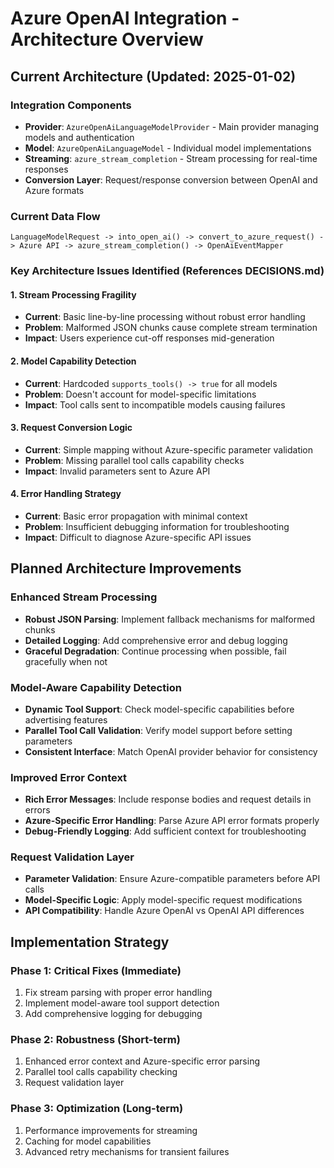 # Azure OpenAI Integration - Architecture Overview

## Current Architecture (Updated: 2025-01-02)

### Integration Components
- **Provider**: `AzureOpenAiLanguageModelProvider` - Main provider managing models and authentication
- **Model**: `AzureOpenAiLanguageModel` - Individual model implementations
- **Streaming**: `azure_stream_completion` - Stream processing for real-time responses
- **Conversion Layer**: Request/response conversion between OpenAI and Azure formats

### Current Data Flow
```
LanguageModelRequest -> into_open_ai() -> convert_to_azure_request() -> Azure API -> azure_stream_completion() -> OpenAiEventMapper
```

### Key Architecture Issues Identified (References DECISIONS.md)

#### 1. Stream Processing Fragility
- **Current**: Basic line-by-line processing without robust error handling
- **Problem**: Malformed JSON chunks cause complete stream termination
- **Impact**: Users experience cut-off responses mid-generation

#### 2. Model Capability Detection
- **Current**: Hardcoded `supports_tools() -> true` for all models
- **Problem**: Doesn't account for model-specific limitations
- **Impact**: Tool calls sent to incompatible models causing failures

#### 3. Request Conversion Logic
- **Current**: Simple mapping without Azure-specific parameter validation
- **Problem**: Missing parallel tool calls capability checks
- **Impact**: Invalid parameters sent to Azure API

#### 4. Error Handling Strategy
- **Current**: Basic error propagation with minimal context
- **Problem**: Insufficient debugging information for troubleshooting
- **Impact**: Difficult to diagnose Azure-specific API issues

## Planned Architecture Improvements

### Enhanced Stream Processing
- **Robust JSON Parsing**: Implement fallback mechanisms for malformed chunks
- **Detailed Logging**: Add comprehensive error and debug logging
- **Graceful Degradation**: Continue processing when possible, fail gracefully when not

### Model-Aware Capability Detection
- **Dynamic Tool Support**: Check model-specific capabilities before advertising features
- **Parallel Tool Call Validation**: Verify model support before setting parameters
- **Consistent Interface**: Match OpenAI provider behavior for consistency

### Improved Error Context
- **Rich Error Messages**: Include response bodies and request details in errors
- **Azure-Specific Error Handling**: Parse Azure API error formats properly
- **Debug-Friendly Logging**: Add sufficient context for troubleshooting

### Request Validation Layer
- **Parameter Validation**: Ensure Azure-compatible parameters before API calls
- **Model-Specific Logic**: Apply model-specific request modifications
- **API Compatibility**: Handle Azure OpenAI vs OpenAI API differences

## Implementation Strategy

### Phase 1: Critical Fixes (Immediate)
1. Fix stream parsing with proper error handling
2. Implement model-aware tool support detection
3. Add comprehensive logging for debugging

### Phase 2: Robustness (Short-term)
1. Enhanced error context and Azure-specific error parsing
2. Parallel tool calls capability checking
3. Request validation layer

### Phase 3: Optimization (Long-term)
1. Performance improvements for streaming
2. Caching for model capabilities
3. Advanced retry mechanisms for transient failures 